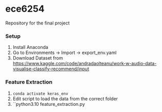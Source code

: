 # ece6254
Repository for the final project

### Setup
1. Install Anaconda
1. Go to Environments -> Import -> export_env.yaml
1. Download Dataset from https://www.kaggle.com/code/andradaolteanu/work-w-audio-data-visualise-classify-recommend/input

### Feature Extraction
1. ``conda activate keras_env``
1. Edit script to load the data from the correct folder
1. ``python3.10 feature_extraction.py


